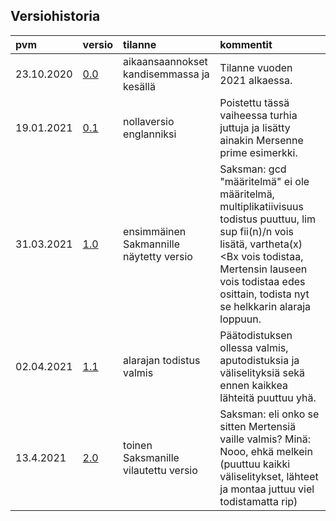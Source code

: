 ## Versiohistoria ##

| pvm | versio | tilanne | kommentit |
| :---|:-------| :-------| :---------|
| 23.10.2020 | [0.0](https://github.com/ellikiiski/Bachelors-thesis-2021-MAT/blob/master/Versiohistoria/version-0.0.pdf) | aikaansaannokset kandisemmassa ja kesällä | Tilanne vuoden 2021 alkaessa. |
| 19.01.2021 | [0.1](https://github.com/ellikiiski/Bachelors-thesis-2021-MAT/blob/master/Versiohistoria/version-0.1.pdf) | nollaversio englanniksi | Poistettu tässä vaiheessa turhia juttuja ja lisätty ainakin Mersenne prime esimerkki. |
| 31.03.2021 | [1.0](https://github.com/ellikiiski/Bachelors-thesis-2021-MAT/blob/master/Versiohistoria/version-1.0.pdf) | ensimmäinen Sakmannille näytetty versio | Saksman: gcd "määritelmä" ei ole määritelmä, multiplikatiivisuus todistus puuttuu, lim sup fii(n)/n vois lisätä, vartheta(x)<Bx vois todistaa, Mertensin lauseen vois todistaa edes osittain, todista nyt se helkkarin alaraja loppuun. |
| 02.04.2021 | [1.1](https://github.com/ellikiiski/Bachelors-thesis-2021-MAT/blob/master/Versiohistoria/version-1.1.pdf) | alarajan todistus valmis | Päätodistuksen ollessa valmis, aputodistuksia ja väliselityksiä sekä ennen kaikkea lähteitä puuttuu yhä. |
| 13.4.2021 | [2.0](https://github.com/ellikiiski/Bachelors-thesis-2021-MAT/blob/master/Versiohistoria/version-2.0.pdf) | toinen Saksmanille vilautettu versio | Saksman: eli onko se sitten Mertensiä vaille valmis? Minä: Nooo, ehkä melkein (puuttuu kaikki väliselitykset, lähteet ja montaa juttuu viel todistamatta rip) |
